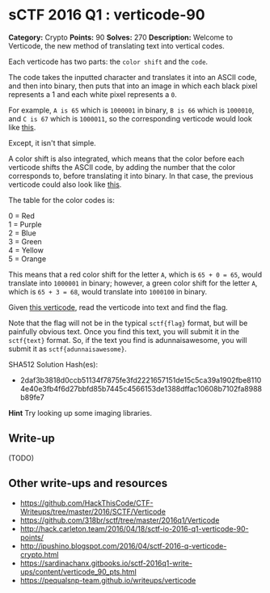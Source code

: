 # sCTF 2016 Q1 : verticode-90

**Category:** Crypto
**Points:** 90
**Solves:** 270
**Description:**
Welcome to Verticode, the new method of translating text into vertical codes.

Each verticode has two parts: the `color shift` and the `code`.

The code takes the inputted character and translates it into an ASCII code, and then into binary, then puts that into an image in which each black pixel represents a 1 and each white pixel represents a `0`.

For example, `A is 65` which is `1000001` in binary, `B is 66` which is `1000010`, and `C is 67` which is `1000011`, so the corresponding verticode would look like [this](https://github.com/ctfs/write-ups-2016/tree/master/sctf-2016-q1/crypt/verticode-90/A-Code.png).

Except, it isn't that simple.

A color shift is also integrated, which means that the color before each verticode shifts the ASCII code, by adding the number that the color corresponds to, before translating it into binary. In that case, the previous verticode could also look like [this](https://github.com/ctfs/write-ups-2016/tree/master/sctf-2016-q1/crypt/verticode-90/B-Code.png).

The table for the color codes is:

0 = Red  
1 = Purple  
2 = Blue  
3 = Green  
4 = Yellow  
5 = Orange  

This means that a red color shift for the letter `A`, which is `65 + 0 = 65`, would translate into `1000001` in binary; however, a green color shift for the letter `A`, which is `65 + 3 = 68`, would translate into `1000100` in binary.

Given [this verticode](https://github.com/ctfs/write-ups-2016/tree/master/sctf-2016-q1/crypt/verticode-90/code1.png), read the verticode into text and find the flag.

Note that the flag will not be in the typical `sctf{flag}` format, but will be painfully obvious text. Once you find this text, you will submit it in the `sctf{text}` format. So, if the text you find is adunnaisawesome, you will submit it as `sctf{adunnaisawesome}`.


SHA512 Solution Hash(es):
* 2daf3b3818d0ccb51134f7875fe3fd2221657151de15c5ca39a1902fbe81104e40e3fb4f6d27bbfd85b7445c4566153de1388dffac10608b7102fa8988b89fe7

**Hint**
Try looking up some imaging libraries.

## Write-up

(TODO)

## Other write-ups and resources

* https://github.com/HackThisCode/CTF-Writeups/tree/master/2016/SCTF/Verticode
* https://github.com/318br/sctf/tree/master/2016q1/Verticode
* http://hack.carleton.team/2016/04/18/sctf-io-2016-q1-verticode-90-points/
* http://ipushino.blogspot.com/2016/04/sctf-2016-q-verticode-crypto.html
* https://sardinachanx.gitbooks.io/sctf-2016q1-write-ups/content/verticode_90_pts.html
* https://pequalsnp-team.github.io/writeups/verticode
